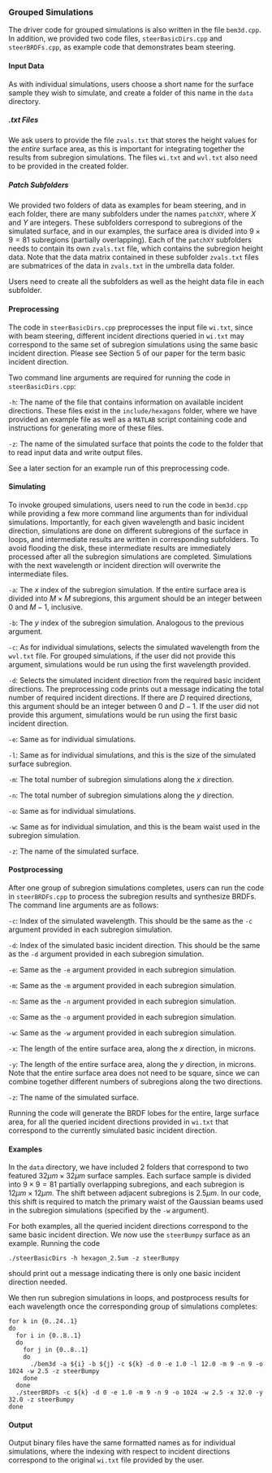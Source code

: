 ### Grouped Simulations
The driver code for grouped simulations is also written in the file $\texttt{bem3d.cpp}$. In addition, we provided two code files, $\texttt{steerBasicDirs.cpp}$ and $\texttt{steerBRDFs.cpp}$, as example code that demonstrates beam steering.

#### Input Data
As with individual simulations, users choose a short name for the surface sample they wish to simulate, and create a folder of this name in the $\texttt{data}$ directory. 

##### .txt Files
We ask users to provide the file $\texttt{zvals.txt}$ that stores the height values for the $\textit{entire}$ surface area, as this is important for integrating together the results from subregion simulations. The files $\texttt{wi.txt}$ and $\texttt{wvl.txt}$ also need to be provided in the created folder.

##### Patch Subfolders
We provided two folders of data as examples for beam steering, and in each folder, there are many subfolders under the names $\texttt{patchXY}$, where $X$ and $Y$ are integers. These subfolders correspond to subregions of the simulated surface, and in our examples, the surface area is divided into $9 \times 9 = 81$ subregions (partially overlapping). Each of the $\texttt{patchXY}$ subfolders needs to contain its own $\texttt{zvals.txt}$ file, which contains the subregion height data. Note that the data matrix contained in these subfolder $\texttt{zvals.txt}$ files are submatrices of the data in $\texttt{zvals.txt}$ in the umbrella data folder.

Users need to create all the subfolders as well as the height data file in each subfolder.

#### Preprocessing
The code in $\texttt{steerBasicDirs.cpp}$ preprocesses the input file $\texttt{wi.txt}$, since with beam steering, different incident directions queried in $\texttt{wi.txt}$ may correspond to the same set of subregion simulations using the same basic incident direction. Please see Section 5 of our paper for the term basic incident direction.

Two command line arguments are required for running the code in $\texttt{steerBasicDirs.cpp}$:

$\texttt{-h}$: The name of the file that contains information on available incident directions. These files exist in the $\texttt{include/hexagons}$ folder, where we have provided an example file as well as a $\texttt{MATLAB}$ script containing code and instructions for generating more of these files.

$\texttt{-z}$: The name of the simulated surface that points the code to the folder that to read input data and write output files.

See a later section for an example run of this preprocessing code.

#### Simulating
To invoke grouped simulations, users need to run the code in $\texttt{bem3d.cpp}$ while providing a few more command line arguments than for individual simulations. Importantly, for each given wavelength and basic incident direction, simulations are done on different subregions of the surface in loops, and intermediate results are written in corresponding subfolders. To avoid flooding the disk, these intermediate results are immediately processed after all the subregion simulations are completed. Simulations with the next wavelength or incident direction will overwrite the intermediate files.

$\texttt{-a}$: The $x$ index of the subregion simulation. If the entire surface area is divided into $M \times M$ subregions, this argument should be an integer between 0 and $M-1$, inclusive.

$\texttt{-b}$: The $y$ index of the subregion simulation. Analogous to the previous argument.

$\texttt{-c}$: As for individual simulations, selects the simulated wavelength from the $\texttt{wvl.txt}$ file. For grouped simulations, if the user did not provide this argument, simulations would be run using the first wavelength provided.

$\texttt{-d}$: Selects the simulated incident direction from the required basic incident directions. The preprocessing code prints out a message indicating the total number of required incident directions. If there are $D$ required directions, this argument should be an integer between 0 and $D-1$. If the user did not provide this argument, simulations would be run using the first basic incident direction.

$\texttt{-e}$: Same as for individual simulations.

$\texttt{-l}$: Same as for individual simulations, and this is the size of the simulated surface subregion.

$\texttt{-m}$: The total number of subregion simulations along the $x$ direction.

$\texttt{-n}$: The total number of subregion simulations along the $y$ direction.

$\texttt{-o}$: Same as for individual simulations.

$\texttt{-w}$: Same as for individual simulation, and this is the beam waist used in the subregion simulation.

$\texttt{-z}$: The name of the simulated surface.

#### Postprocessing
After one group of subregion simulations completes, users can run the code in $\texttt{steerBRDFs.cpp}$ to process the subregion results and synthesize BRDFs. The command line arguments are as follows:

$\texttt{-c}$: Index of the simulated wavelength. This should be the same as the $\texttt{-c}$ argument provided in each subregion simulation.

$\texttt{-d}$: Index of the simulated basic incident direction. This should be the same as the $\texttt{-d}$ argument provided in each subregion simulation.

$\texttt{-e}$: Same as the $\texttt{-e}$ argument provided in each subregion simulation.

$\texttt{-m}$: Same as the $\texttt{-m}$ argument provided in each subregion simulation.

$\texttt{-n}$: Same as the $\texttt{-n}$ argument provided in each subregion simulation.

$\texttt{-o}$: Same as the $\texttt{-o}$ argument provided in each subregion simulation.

$\texttt{-w}$: Same as the $\texttt{-w}$ argument provided in each subregion simulation.

$\texttt{-x}$: The length of the entire surface area, along the $x$ direction, in microns.

$\texttt{-y}$: The length of the entire surface area, along the $y$ direction, in microns. Note that the entire surface area does not need to be square, since we can combine together different numbers of subregions along the two directions.

$\texttt{-z}$: The name of the simulated surface.

Running the code will generate the BRDF lobes for the entire, large surface area, for all the queried incident directions provided in $\texttt{wi.txt}$ that correspond to the currently simulated basic incident direction.

#### Examples
In the $\texttt{data}$ directory, we have included 2 folders that correspond to two featured $32 \mu m \times 32 \mu m$ surface samples. Each surface sample is divided into $9 \times 9 = 81$ partially overlapping subregions, and each subregion is $12 \mu m \times 12 \mu m$. The shift between adjacent subregions is $2.5 \mu m$. In our code, this shift is required to match the primary waist of the Gaussian beams used in the subregion simulations (specified by the $\texttt{-w}$ argument). 

For both examples, all the queried incident directions correspond to the same basic incident direction. We now use the $\texttt{steerBumpy}$ surface as an example. Running the code
```
./steerBasicDirs -h hexagon_2.5um -z steerBumpy
```
should print out a message indicating there is only one basic incident direction needed.

We then run subregion simulations in loops, and postprocess results for each wavelength once the corresponding group of simulations completes:
```
for k in {0..24..1}
do
  for i in {0..8..1}
  do
    for j in {0..8..1}
    do
      ./bem3d -a ${i} -b ${j} -c ${k} -d 0 -e 1.0 -l 12.0 -m 9 -n 9 -o 1024 -w 2.5 -z steerBumpy
    done
  done
  ./steerBRDFs -c ${k} -d 0 -e 1.0 -m 9 -n 9 -o 1024 -w 2.5 -x 32.0 -y 32.0 -z steerBumpy
done
```

#### Output
Output binary files have the same formatted names as for individual simulations, where the indexing with respect to incident directions correspond to the original $\texttt{wi.txt}$ file provided by the user.
